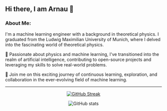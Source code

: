 ## Hi there, I am Arnau 👋

### About Me:

I'm a machine learning engineer with a background in theoretical physics. I graduated from the Ludwig Maximilian University of Munich, where I delved into the fascinating world of theoretical physics.

🧠 Passionate about physics and machine learning, I've transitioned into the realm of artificial intelligence, contributing to open-source projects and leveraging my skills to solve real-world problems.

🚀 Join me on this exciting journey of continuous learning, exploration, and collaboration in the ever-evolving field of machine learning.

---

<div align="center">


[![GitHub Streak](http://github-readme-streak-stats.herokuapp.com?user=arnaujc91&theme=dark&background=000000)](https://git.io/streak-stats)

![GitHub stats](https://github-readme-stats.vercel.app/api?username=arnaujc91&theme=dark&background=000000&show_icons=true)

</div>


<!--
[![Top Langs](https://github-readme-stats.vercel.app/api/top-langs/?username=arnaujc91&layout=compact&theme=vision-friendly-dark)](https://github.com/arnaujc91/github-readme-stats)

**arnaujc91/arnaujc91** is a ✨ _special_ ✨ repository because its `README.md` (this file) appears on your GitHub profile.

Here are some ideas to get you started:

- 🔭 I’m currently working on ...
- 🌱 I’m currently learning ...
- 👯 I’m looking to collaborate on ...
- 🤔 I’m looking for help with ...
- 💬 Ask me about ...
- 📫 How to reach me: ...
- 😄 Pronouns: ...
- ⚡ Fun fact: ...
-->
